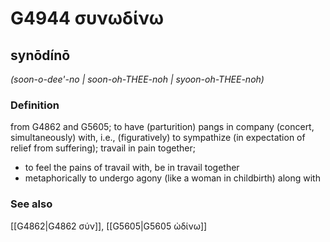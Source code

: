 # G4944 συνωδίνω

## synōdínō

_(soon-o-dee'-no | soon-oh-THEE-noh | syoon-oh-THEE-noh)_

### Definition

from G4862 and G5605; to have (parturition) pangs in company (concert, simultaneously) with, i.e., (figuratively) to sympathize (in expectation of relief from suffering); travail in pain together; 

- to feel the pains of travail with, be in travail together
- metaphorically to undergo agony (like a woman in childbirth) along with

### See also

[[G4862|G4862 σύν]], [[G5605|G5605 ὠδίνω]]
